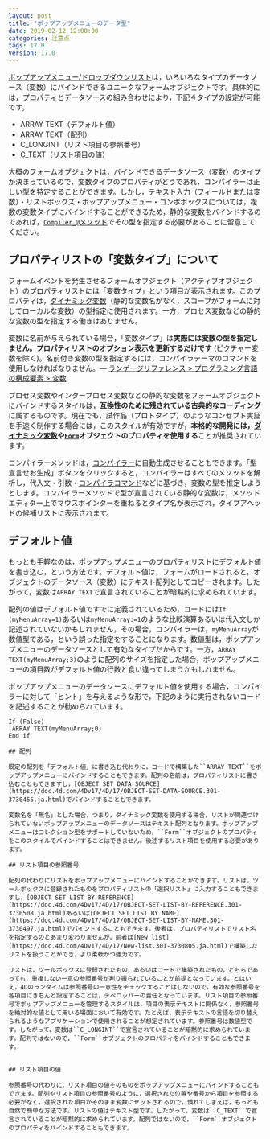 ```yaml
---
layout: post
title: "ポップアップメニューのデータ型"
date: 2019-02-12 12:00:00
categories: 注意点
tags: 17.0 
version: 17.0
---
```


[ポップアップメニュー/ドロップダウンリスト](https://doc.4d.com/4Dv17/4D/17/Pop-up-MenusDrop-down-Lists.300-3743679.ja.html)は，いろいろなタイプのデータソース（変数）にバインドできるユニークなフォームオブジェクトです。具体的には，プロパティとデータソースの組み合わせにより，下記４タイプの設定が可能です。

  * ARRAY TEXT（デフォルト値）  
  * ARRAY TEXT（配列）   
  * C_LONGINT（リスト項目の参照番号）  
  * C_TEXT（リスト項目の値）  

大概のフォームオブジェクトは，バインドできるデータソース（変数）のタイプが決まっているので，変数タイプのプロパティがどうであれ，コンパイラーは正しい型を特定することができます。しかし，テキスト入力（フィールドまたは変数）・リストボックス・ポップアップメニュー・コンボボックスについては，複数の変数タイプにバインドすることができるため，静的な変数をバインドするのであれば，[``Compiler_@``メソッド](https://doc.4d.com/4Dv16/4D/16.4/Compiler-page.300-3998744.ja.html#460189)でその型を指定する必要があることに留意してください。

## プロパティリストの「変数タイプ」について

フォームイベントを発生させるフォームオブジェクト（アクティブオブジェクト）のプロパティリストには「変数タイプ」という項目が表示されます。このプロパティは，[ダイナミック変数](https://doc.4d.com/4Dv17/4D/17/Variables.300-3730594.ja.html#202551)（静的な変数名がなく，スコープがフォームに対してローカルな変数）の型指定に使用されます。一方，プロセス変数などの静的な変数の型を指定する働きはありません。

変数に名前が与えられている場合，「変数タイプ」は**実際には変数の型を指定しません。プロパティリストのオプション表示を更新するだけです** (ピクチャー変数を除く)。名前付き変数の型を指定するには，コンパイラテーマのコマンドを使用しなければなりません。— [ランゲージリファレンス > プログラミング言語の構成要素 > 変数](https://doc.4d.com/4Dv17/4D/17/Variables.300-3730594.ja.html)

プロセス変数やインタープロセス変数などの静的な変数をフォームオブジェクトにバインドするスタイルは，**互換性のために残されている古典的なコーディング**に属するものです。現在でも，試作品（プロトタイプ）のようなコンセプト実証を手速く制作する場合には，このスタイルが有効ですが，**本格的な開発には，[ダイナミック変数](https://doc.4d.com/4Dv17/4D/17/Variables.300-3730594.ja.html#202551)や[``Form``](https://doc.4d.com/4Dv17/4D/17/Form.301-3730839.ja.html)オブジェクトのプロパティを使用する**ことが推奨されています。

コンパイラーメソッドは，[コンパイラー](https://doc.4d.com/4Dv16/4D/16.4/Compiler-window.300-3998789.ja.html)に自動生成させることもできます。「型宣言せお生成」ボタンをクリックすると，コンパイラーはすべてのメソッドを解析し，代入文・引数・[コンパイラコマンド](https://doc.4d.com/4Dv17/4D/17/Compiler-Commands.300-3730852.ja.html)などに基づき，変数の型を推定しようとします。コンパイラーメソッドで型が宣言されている静的な変数は，メソッドエディター上でマウスポインターを重ねるとタイプ名が表示され，タイプアヘッドの候補リストに表示されます。

## デフォルト値

もっとも手軽なのは，ポップアップメニューのプロパティリストに[デフォルト値](https://doc.4d.com/4Dv17/4D/17/Data-entry-controls-and-assistance.300-3743635.ja.html#421922)を書き込む，という方法です。デフォルト値は，フォームがロードされると，オブジェクトのデータソース（変数）にテキスト配列としてコピーされます。したがって，変数は``ARRAY TEXT``で宣言されていることが暗黙的に求められています。

配列の値はデフォルト値ですでに定義されているため，コードには``If (myMenuArray=1)``あるいは``myMenuArray:=1``のような比較演算あるいは代入文しか記述されていないかもしれません，その場合，コンパイラーは，``myMenuArray``が数値型である，という誤った指定をすることになります。数値型は，ポップアップメニューのデータソースとして有効なタイプだからです。一方，``ARRAY TEXT(myMenuArray;3)``のように配列のサイズを指定した場合，ポップアップメニューの項目数がデフォルト値の行数と食い違ってしまうかもしれません。

ポップアップメニューのデータソースにデフォルト値を使用する場合，コンパイラーに対して「ヒント」を与えるような形で，下記のように実行されないコードを記述することが勧められています。

```
If (False)
 ARRAY TEXT(myMenuArray;0)
End if

## 配列

既定の配列を「デフォルト値」に書き込む代わりに，コードで構築した``ARRAY TEXT``をポップアップメニューにバインドすることもできます。配列の名前は，プロパティリストに書き込むこともできますし，[OBJECT SET DATA SOURCE](https://doc.4d.com/4Dv17/4D/17/OBJECT-SET-DATA-SOURCE.301-3730455.ja.html)でバインドすることもできます。

変数名を「無名」とした場合，つまり，ダイナミック変数を使用する場合，リストが関連づけられていないポップアップメニューのデータソースはテキスト配列となります。ポップアップメニューはコレクション型をサポートしていないため，``Form``オブジェクトのプロパティをこのスタイルでバインドすることはできません。後述するリスト項目を使用する必要があります。

## リスト項目の参照番号

配列の代わりにリストをポップアップメニューにバインドすることができます。リストは，ツールボックスに登録されたものをプロパティリストの「選択リスト」に入力することもできますし，[OBJECT SET LIST BY REFERENCE](https://doc.4d.com/4Dv17/4D/17/OBJECT-SET-LIST-BY-REFERENCE.301-3730508.ja.html)あるいは[OBJECT SET LIST BY NAME](https://doc.4d.com/4Dv17/4D/17/OBJECT-SET-LIST-BY-NAME.301-3730497.ja.html)でバインドすることもできます。後者は，プロパティリストでリスト名を指定するのとあまり変わりませんが，前者は[New list](https://doc.4d.com/4Dv17/4D/17/New-list.301-3730805.ja.html)で構築したリストを扱うことができ，より柔軟かつ強力です。

リストは，ツールボックスに登録されたもの，あるいはコードで構築されたもの，どちらであっても，重複しない一意の参照番号が割り振られていることが前提となっています。とはいえ，4Dのランタイムは参照番号の一意性をチェックすることはしないので，有効な参照番号を各項目にきちんと設定することは，デベロッパーの責任となっています。リスト項目の参照番号でポップアップメニューを管理するスタイルは，項目の表示テキストに関係なく，参照番号を絶対的な値として用いる場面において有効です。たとえば，表示テキストの言語を切り替えられるようなアプリケーションで使用されることが想定されています。参照番号は数値型です。したがって，変数は``C_LONGINT``で宣言されていることが暗黙的に求められています。配列ではないので，``Form``オブジェクトのプロパティをバインドすることもできます。


## リスト項目の値

参照番号の代わりに，リスト項目の値そのものをポップアップメニューにバインドすることもできます。配列やリスト項目の参照番号のように，選択された位置や番号から項目を参照する必要がなく，選択された項目がそのまま変数にセットされるので，慣れてしまえば，もっとも自然で簡単な方法です。リストの値はテキスト型です。したがって，変数は``C_TEXT``で宣言されていることが暗黙的に求められています。配列ではないので，``Form``オブジェクトのプロパティをバインドすることもできます。
